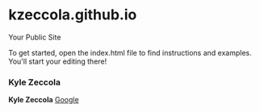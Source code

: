 kzeccola.github.io
=====================

Your Public Site

To get started, open the index.html file to find instructions and examples. You'll start your editing there!

### Kyle Zeccola
**Kyle Zeccola**
[Google](www.google.com)
